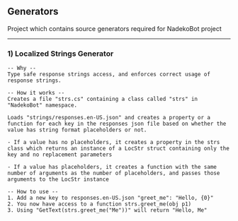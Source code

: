 ## Generators

Project which contains source generators required for NadekoBot project

---
### 1) Localized Strings Generator

    -- Why --
    Type safe response strings access, and enforces correct usage of response strings.

    -- How it works --
    Creates a file "strs.cs" containing a class called "strs" in "NadekoBot" namespace.
    
    Loads "strings/responses.en-US.json" and creates a property or a function for each key in the responses json file based on whether the value has string format placeholders or not.

    - If a value has no placeholders, it creates a property in the strs class which returns an instance of a LocStr struct containing only the key and no replacement parameters
    
    - If a value has placeholders, it creates a function with the same number of arguments as the number of placeholders, and passes those arguments to the LocStr instance

    -- How to use --
    1. Add a new key to responses.en-US.json "greet_me": "Hello, {0}"
    2. You now have access to a function strs.greet_me(obj p1)
    3. Using "GetText(strs.greet_me("Me"))" will return "Hello, Me"

